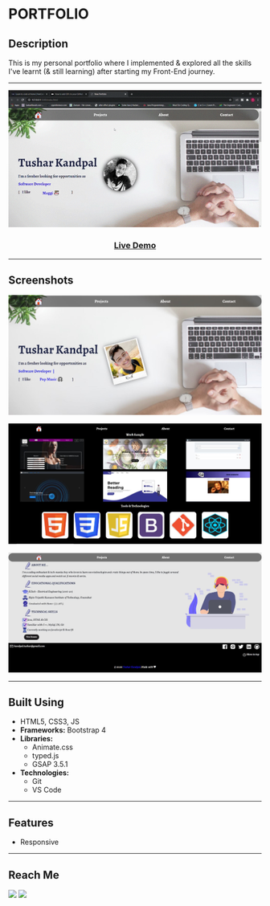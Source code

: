 # **PORTFOLIO**

## **Description**

This is my personal portfolio where I implemented & explored all the skills I've learnt (& still learning) after starting my Front-End journey.

***
![demo](./img/Demo.gif)
### <div align="center"><a href="https://tusharkandpal.github.io">**Live Demo**</a></div>
***

## **Screenshots**
![first img](./img/p1.JPG)

![second img](./img/p2.JPG)

![third img](./img/p3.JPG)
***

## **Built Using**

- HTML5, CSS3, JS
- **Frameworks:** Bootstrap 4
- **Libraries:** 
  * Animate.css
  * typed.js
  * GSAP 3.5.1
- **Technologies:** 
  * Git
  * VS Code
***

## **Features**
- Responsive
***

## **Reach Me**
<a href="https://twitter.com/tushar_kandpal"><img src="https://help.twitter.com/content/dam/help-twitter/twitter-logo.png" width="30px"></a>
<a href="https://www.linkedin.com/in/tushar-kandpal/"><img src="https://mavitecgreenenergy.com/wp-content/uploads/2016/04/Linkedin-Icon.png" width="30px"></a>


